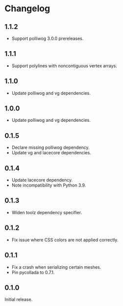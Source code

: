# Changelog

## 1.1.2

- Support polliwog 3.0.0 prereleases.


## 1.1.1

- Support polylines with noncontiguous vertex arrays.


## 1.1.0

- Update polliwog and vg dependencies.


## 1.0.0

- Update polliwog and vg dependencies.


## 0.1.5

- Declare missing polliwog dependency.
- Update vg and lacecore dependencies.


## 0.1.4

- Update lacecore dependency.
- Note incompatibility with Python 3.9.


## 0.1.3

- Widen toolz dependency specifier.


## 0.1.2

- Fix issue where CSS colors are not applied correctly.


## 0.1.1

- Fix a crash when serializing certain meshes.
- Pin pycollada to 0.7.1.


## 0.1.0

Initial release.
